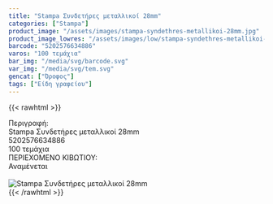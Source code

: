 ```yaml
---
title: "Stampa Συνδετήρες μεταλλικοί 28mm"
categories: ["Stampa"]
product_image: "/assets/images/stampa-syndethres-metallikoi-28mm.jpg"
product_image_lowres: "/assets/images/low/stampa-syndethres-metallikoi-28mm.jpg"
barcode: "5202576634886"
varos: "100 τεμάχια"
bar_img: "/media/svg/barcode.svg"
var_img: "/media/svg/tem.svg"
gencat: ["Όροφος"]
tags: ["Είδη γραφείου"]
---
```

{{< rawhtml >}}

<div class="sload686"><div class="product"><div id="sistatika">Περιγραφή:</div><div class="alltext">Stampa Συνδετήρες μεταλλικοί 28mm</div><div id="barcode"><div id="barimage1"></div><span id="bartext">5202576634886</span></div><div id="varos"><div id="temimg"></div><span id="varostext">100 τεμάχια</span></div><div id="kivotio">ΠΕΡΙΕΧΟΜΕΝΟ ΚΙΒΩΤΙΟΥ:<br>Αναμένεται</div><br><div class="pimg"><img alt="Stampa Συνδετήρες μεταλλικοί 28mm" title="Stampa Συνδετήρες μεταλλικοί 28mm" src="/assets/images/stampa-syndethres-metallikoi-28mm.jpg"></div></div></div>
{{< /rawhtml >}}


